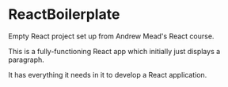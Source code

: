# ReactBoilerplate

Empty React project set up from Andrew Mead's React course.

This is a fully-functioning React app which initially just displays a paragraph.

It has everything it needs in it to develop a React application.
